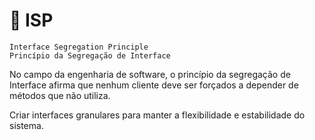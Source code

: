 # 📍 ISP
`Interface Segregation Principle`<br>
`Princípio da Segregação de Interface` 

No campo da engenharia de software, o princípio da segregação de Interface afirma que nenhum cliente deve ser forçados a depender de métodos que não utiliza.

Criar interfaces granulares para manter a flexibilidade e estabilidade do sistema. 